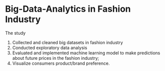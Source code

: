# Big-Data-Analytics in Fashion Industry
The study
1.	Collected and cleaned big datasets in fashion industry
2.	Conducted exploratory data analysis
3.	Evaluated and implemented machine learning model to make predictions about future prices in the fashion industry;
4.	Visualize consumers product/brand preference.
